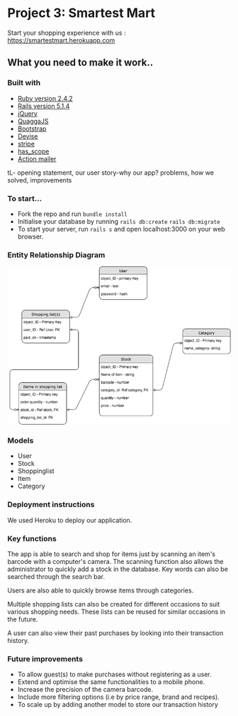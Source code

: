 # Project 3: Smartest Mart

Start your shopping experience with us : https://smartestmart.herokuapp.com


## What you need to make it work..

### Built with
* [Ruby version 2.4.2](http://jquery.com/)
* [Rails version 5.1.4](http://jquery.com/)
* [jQuery](http://jquery.com/)
* [QuaggaJS](https://serratus.github.io/quaggaJS/)
* [Bootstrap](https://v4-alpha.getbootstrap.com/)
* [Devise](https://github.com/plataformatec/devise )
* [stripe](https://stripe.com/)
* [has_scope](https://github.com/plataformatec/has_scope)
* [Action mailer](http://guides.rubyonrails.org/action_mailer_basics.html)


tL- opening statement, our user story-why our app? problems, how we solved, improvements

### To start...
* Fork the repo and run ```bundle install```
* Initialise your database by running ```rails db:create``` ```rails db:migrate```
* To start your server, run ```rails s``` and open localhost:3000 on your web browser.

### Entity Relationship Diagram
![](app/assets/images/ERD.jpg)

### Models
* User
* Stock
* Shoppinglist
* Item
* Category

### Deployment instructions
We used Heroku to deploy our application.

### Key functions
The app is able to search and shop for items just by scanning an item's barcode with a computer's camera. The scanning function also allows the administrator to quickly add a stock in the database. Key words can also be searched through the search bar.

Users are also able to quickly browse items through categories.

Multiple shopping lists can also be created for different occasions to suit various shopping needs. These lists can be reused for similar occasions in the future.

A user can also view their past purchases by looking into their transaction history.

### Future improvements
* To allow guest(s) to make purchases without registering as a user.
* Extend and optimise the same functionalities to a mobile phone.
* Increase the precision of the camera barcode.
* Include more filtering options (i.e by price range, brand and recipes).
* To scale up by adding another model to store our transaction history
